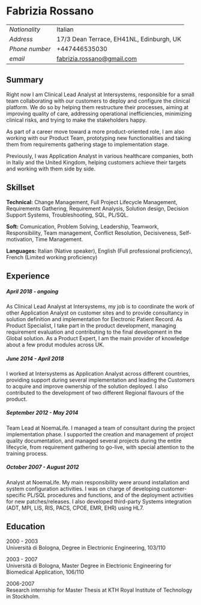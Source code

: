 # Fabrizia Rossano

| | |
|---|---|
|*Nationality*| Italian|
|*Address*|17/3 Dean Terrace, EH41NL, Edinburgh, UK|
|*Phone number*| +447446535030|
|*email*|fabrizia.rossano@gmail.com|

## Summary
Right now I am Clinical Lead Analyst at Intersystems, responsible for a small
team collaborating with our customers to deploy and configure the clinical
platform. We do so by helping them restructure their processes, aiming at
improving quality of care, addressing operational inefficiencies, minimizing
clinical risks, and trying to make the stakeholders happy.

As part of a career move toward a more product-oriented role, I am also working
with our Product Team, prototyping new functionalities and taking them from requirements gathering stage to implementation stage.

Previously, I was Application Analyst in various healthcare companies, both in
Italiy and the United Kingdom, helping customers achieve their targets and
working with them side by side.

## Skillset
**Technical:** Change Management, Full Project Lifecycle Management, Requirements Gathering, Requirement Analysis, Solution design, Decision Support Systems, Troubleshooting, SQL, PL/SQL.

**Soft:** Comunication, Problem Solving, Leadership, Teamwork, Responsibility, Team management, Conflict Resolution, Decisiveness, Self-motivation, Time Management.

**Languages:** Italian (Native speaker), English (Full professional proficiency),
French (Limited working proficiency)

## Experience

##### April 2018 - ongoing

As Clinical Lead Analyst at Intersystems, my job is to coordinate the work of other Application Analyst on customer sites and to provide consultancy in solution definition and implementation for Electronic Patient Record.
As Product Specialist, I take part in the product development, managing requirement evaluation and contributing to the final development in the Global solution.
As a Product Expert, I am the main provider of knowledge about a few produt modules across UK.

##### June 2014 - April 2018
I worked at Intersystems as Application Analyst across different countries, providing support during several implementation and leading the Customers to acquire and improve ownership of the solution deployed.
I also contributed to the development of two different Regional flavours of the product.

##### September 2012 - May 2014

Team Lead at NoemaLife. I managed a team of consultant during the project implementation phase. I supported the creation and management of project quality documentation, and managed several projects during the entire lifecycle, from requirement gathering to go-live, with special attention to the training process.

##### October 2007 - August 2012
Analyst at NoemaLife. My main responsibility were around installation and system configuration activities. I was on charge of developing customer-specific PL/SQL procedures and functions, and of the deployment activities for new patches/releases.
I also developed third-party Systems integration (ADT, MPI, LIS, RIS, PACS, CPOE, EMR, EHR) using HL7.


## Education
2000 - 2003 <br>
Università di Bologna, Degree in Electrionic Engineering, 103/110

2003 - 2007 <br>
Università di Bologna, Master Degree in Electrionic Engineering for Biomedical Application, 106/110

2006-2007<br>
Research internship for Master Thesis at KTH Royal Institute of Technology in Stockholm.
